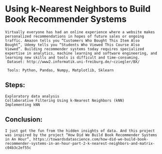 # Using k-Nearest Neighbors to Build Book Recommender Systems
	Virtually everyone has had an online experience where a website makes personalized recommendations in hopes of future sales or ongoing traffic. Amazon tells you “Customers Who Bought This Item Also Bought”, Udemy tells you “Students Who Viewed This Course Also Viewed”. Building recommender systems today requires specialized expertise in analytics, machine learning and software engineering, and learning new skills and tools is difficult and time-consuming. 
   	 Dataset: http://www2.informatik.uni-freiburg.de/~cziegler/BX/

 	 Tools: Python, Pandas, Numpy, Matplotlib, Sklearn 

## Steps: 
	Exploratory data analysis 
  	Collaborative Filtering Using k-Nearest Neighbors (kNN)
 	Implementing kNN

## Conclusion: 
	I just got the fun from the hidden insights of data. And this project was inspired by the project “How Did We Build Book Recommender Systems in An Hour”, https://towardsdatascience.com/how-did-we-build-book-recommender-systems-in-an-hour-part-2-k-nearest-neighbors-and-matrix-c04b3c2ef55c 
